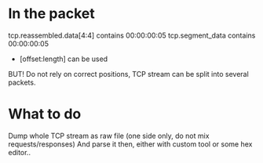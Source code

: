 
# In the packet

tcp.reassembled.data[4:4] contains 00:00:00:05
tcp.segment_data contains 00:00:00:05


- [offset:length] can be used

BUT! Do not rely on correct positions, TCP stream can
be split into several packets.

# What to do

Dump whole TCP stream as raw file (one side only, do not mix requests/responses)
And parse it then, either with custom tool or some hex editor..


